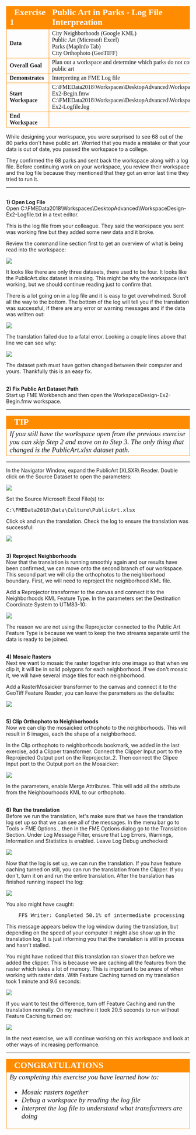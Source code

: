 <!--Exercise Section-->


<table style="border-spacing: 0px;border-collapse: collapse;font-family:serif">
<tr>
<td style="vertical-align:middle;background-color:darkorange;border: 2px solid darkorange">
<i class="fa fa-cogs fa-lg fa-pull-left fa-fw" style="color:white;padding-right: 12px;vertical-align:text-top"></i>
<span style="color:white;font-size:x-large;font-weight: bold">Exercise 1</span>
</td>
<!--AKA What Does the Log Say?-->
<td style="border: 2px solid darkorange;background-color:darkorange;color:white">
<span style="color:white;font-size:x-large;font-weight: bold">Public Art in Parks - Log File Interpreation</span>
</td>
</tr>

<tr>
<td style="border: 1px solid darkorange; font-weight: bold">Data</td>
<td style="border: 1px solid darkorange">City Neighborhoods (Google KML)<br>Public Art (Microsoft Excel)<br>
Parks (MapInfo Tab)<br>
City Orthophoto (GeoTIFF)</td>
</tr>

<tr>
<td style="border: 1px solid darkorange; font-weight: bold">Overall Goal</td>
<td style="border: 1px solid darkorange">Plan out a workspace and determine which parks do not contain public art</td>
</tr>

<tr>
<td style="border: 1px solid darkorange; font-weight: bold">Demonstrates</td>
<td style="border: 1px solid darkorange">Interpreting an FME Log file</td>
</tr>

<tr>
<td style="border: 1px solid darkorange; font-weight: bold">Start Workspace</td>
<td style="border: 1px solid darkorange">C:\FMEData2018\Workspaces\DesktopAdvanced\WorkspaceDesign-Ex2-Begin.fmw<br>
C:\FMEData2018\Workspaces\DesktopAdvanced\WorkspaceDesign-Ex2-Logfile.log</td>
</tr>

<tr>
<td style="border: 1px solid darkorange; font-weight: bold">End Workspace</td>
<td style="border: 1px solid darkorange"C:\FMEData2018\Workspaces\DesktopAdvanced\WorkspaceDesign-Ex2-Complete.fmw</td>
</tr>

</table>

While designing your workspace, you were surprised to see 68 out of the 80 parks don't have public art. Worried that you made a mistake or that your data is out of date, you passed the workspace to a college. 

They confirmed the 68 parks and sent back the workspace along with a log file. Before continuing work on your workspace, you review their workspace and the log file because they mentioned that they got an error last time they tried to run it. 

---
<br>**1) Open Log File**
<br>Open C:\FMEData2018\Workspaces\DesktopAdvanced\WorkspaceDesign-Ex2-Logfile.txt in a text editor. 

This is the log file from your colleague. They said the workspace you sent was working fine but they added some new data and it broke. 

Review the command line section first to get an overview of what is being read into the workspace:

![](./Images/Img2.262.Ex2.LogCommandLine.png)

It looks like there are only three datasets, there used to be four. It looks like the PublicArt.xlsx dataset is missing. This might be why the workspace isn't working, but we should continue reading just to confirm that. 

There is a lot going on in a log file and it is easy to get overwhelmed. Scroll all the way to the bottom. The bottom of the log will tell you if the translation was successful, if there are any error or warning messages and if the data was written out:

![](./Images/Img2.263.Ex2.LogTranslationFailed.png)

The translation failed due to a fatal error. Looking a couple lines above that line we can see why:

![](./Images/Img2.264.Ex2.LogNoFileExists.png)

The dataset path must have gotten changed between their computer and yours. Thankfully this is an easy fix. 

<br>**2) Fix Public Art Dataset Path**
<br>Start up FME Workbench and then open the WorkspaceDesign-Ex2-Begin.fmw workspace. 

---

<!--Tip Section--> 

<table style="border-spacing: 0px">
<tr>
<td style="vertical-align:middle;background-color:darkorange;border: 2px solid darkorange">
<i class="fa fa-info-circle fa-lg fa-pull-left fa-fw" style="color:white;padding-right: 12px;vertical-align:text-top"></i>
<span style="color:white;font-size:x-large;font-weight: bold;font-family:serif">TIP</span>
</td>
</tr>

<tr>
<td style="border: 1px solid darkorange">
<span style="font-family:serif; font-style:italic; font-size:larger">
If you still have the workspace open from the previous exercise you can skip Step 2 and move on to Step 3. The only thing that changed is the PublicArt.xlsx dataset path. 
</span>
</td>
</tr>
</table>

---

In the Navigator Window, expand the PublicArt &#91;XLSXR&#92; Reader. Double click on the Source Dataset to open the parameters: 

![](./Images/Img2.265.Ex2.PublicArtNavigator.png)

Set the Source Microsoft Excel File(s) to:

<pre>
C:\FMEData2018\Data\Culture\PublicArt.xlsx
</pre>

Click ok and run the translation. Check the log to ensure the translation was successful:

![](./Images/Img2.266.Ex2.LogTranslationSuccessful.png)

<br>**3) Reproject Neighborhoods**
<br>Now that the translation is running smoothly again and our results have been confirmed, we can move onto the second branch of our workspace. This second part we will clip the orthophotos to the neighborhood boundary. First, we will need to reproject the neighborhood KML file. 

Add a Reprojector transformer to the canvas and connect it to the Neighborhoods KML Feature Type. In the parameters set the Destination Coordinate System to UTM83-10: 

![](./Images/Img2.267.Ex2.NeighborhoodReprojector.png)

The reason we are not using the Reprojector connected to the Public Art Feature Type is because we want to keep the two streams separate until the data is ready to be joined. 

<br>**4) Mosaic Rasters**
<br>Next we want to mosaic the raster together into one image so that when we clip it, it will be in solid polygons for each neighborhood. If we don't mosaic it, we will have several image tiles for each neighborhood. 

Add a RasterMosaicker transformer to the canvas and connect it to the GeoTiff Feature Reader, you can leave the parameters as the defaults:

![](./Images/Img2.268.Ex2.MosaicRasters.png)

<br>**5) Clip Orthophoto to Neighborhoods**
<br>Now we can clip the mosaicked orthophoto to the neighborhoods. This will result in 6 images, each the shape of a neighborhood. 

In the Clip orthophoto to neighborhoods bookmark, we added in the last exercise, add a Clipper transformer. Connect the Clipper Input port to the Reprojected Output port on the Reprojector_2. Then connect the Clipee Input port to the Output port on the Mosaicker:

![](./Images/Img2.269.Ex2.ClipOrthophotos.png)

In the parameters, enable Merge Attributes. This will add all the attribute from the Neighbourhoods KML to our orthophoto.  

<br>**6) Run the translation**
<br>Before we run the translation, let's make sure that we have the translation log set up so that we can see all of the messages. In the menu bar go to Tools > FME Options... then in the FME Options dialog go to the Translation Section. Under Log Message Filter, ensure that Log Errors, Warnings, Information and Statistics is enabled. Leave Log Debug unchecked:

![](./Images/Img2.270.Ex2.LogMessageFilter.png)

Now that the log is set up, we can run the translation. If you have feature caching turned on still, you can run the translation from the Clipper. If you don't, turn it on and run the entire translation. After the translation has finished running inspect the log: 

![](./Images/Img2.271.Ex2.RasterMosaickerLogMessage.png)

You also might have caught:

<pre>
    FFS Writer: Completed 50.1% of intermediate processing
</pre>

This message appears below the log window during the translation, but depending on the speed of your computer it might also show up in the translation log. It is just informing you that the translation is still in process and hasn't stalled. 

You might have noticed that this translation ran slower than before we added the clipper. This is because we are caching all the features from the raster which takes a lot of memory. This is important to be aware of when working with raster data. With Feature Caching turned on my translation took 1 minute and 9.6 seconds:

![](./Images/Img2.273.Ex2.ClipWithFeatureCacheLog.png)

If you want to test the difference, turn off Feature Caching and run the translation normally. On my machine it took 20.5 seconds to run without Feature Caching turned on:

![](./Images/Img2.274.Ex2.ClipWithoutFeatureCacheLog.png)


In the next exercise, we will continue working on this workspace and look at other ways of increasing performance. 

---

<!--Exercise Congratulations Section--> 

<table style="border-spacing: 0px">
<tr>
<td style="vertical-align:middle;background-color:darkorange;border: 2px solid darkorange">
<i class="fa fa-thumbs-o-up fa-lg fa-pull-left fa-fw" style="color:white;padding-right: 12px;vertical-align:text-top"></i>
<span style="color:white;font-size:x-large;font-weight: bold;font-family:serif">CONGRATULATIONS</span>
</td>
</tr>

<tr>
<td style="border: 1px solid darkorange">
<span style="font-family:serif; font-style:italic; font-size:larger">
By completing this exercise you have learned how to:
<ul><li>Mosaic rasters together</li>
<li>Debug a workspace by reading the log file</li>
<li>Interpret the log file to understand what transformers are doing</ul>
</span>
</td>
</tr>
</table>
